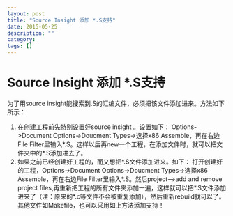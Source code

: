 ```yaml
---
layout: post
title: "Source Insight 添加 *.S支持"
date: 2015-05-25
description: ""
category: 
tags: []
---
```


# Source Insight 添加 *.S支持

为了用source insight能搜索到.S的汇编文件，必须把该文件添加进来。方法如下所示：

1. 在创建工程前先特别设置好source insight 。设置如下：
Options->Document Options->Doucment Types->选择x86 Assemble，再在右边File Filter里输入*.S。这样以后再new一个工程，在添加文件时，就可以把文件夹中的*.S添加进去了。
2. 如果之前已经创建好工程的，而又想把*.S文件添加进来。如下：
打开创建好的工程，Options->Document Options->Doucment Types->选择x86 Assemble，再在右边File Filter里输入*.S。然后project-->add and remove project files,再重新把工程的所有文件夹添加一遍，这样就可以把*.S文件添加进来了（注：原来的*.c等文件不会被重复添加），然后重新rebuild就可以了。
其他文件如Makefile，也可以采用如上方法添加支持！
